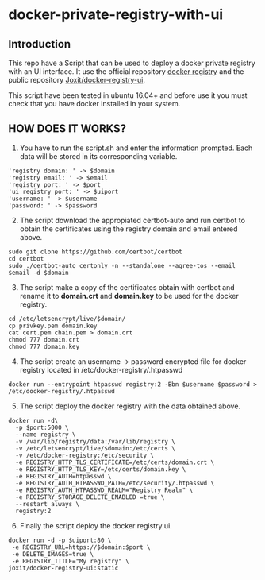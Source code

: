 # docker-private-registry-with-ui

## Introduction

This repo have a Script that can be used to deploy a docker private registry with an UI interface. It use the official repository [docker registry](https://hub.docker.com/_/registry/) and the public repository [Joxit/docker-registry-ui](https://hub.docker.com/r/joxit/docker-registry-ui/). 

This script have been tested in ubuntu 16.04+ and before use it you must check that you have docker installed in your system.

## HOW DOES IT WORKS?

1. You have to run the script.sh and enter the information prompted. Each data will be stored in its corresponding variable.
```
'registry domain: ' -> $domain
'registry email: ' -> $email
'registry port: ' -> $port
'ui registry port: ' -> $uiport
'username: ' -> $username
'password: ' -> $password
```

2. The script download the appropiated certbot-auto and run certbot to obtain the certificates using the registry domain and email entered above.
```
sudo git clone https://github.com/certbot/certbot   
cd certbot    
sudo ./certbot-auto certonly -n --standalone --agree-tos --email $email -d $domain   
```
3. The script make a copy of the certificates obtain with certbot and rename it to **domain.crt** and **domain.key** to be 
used for the docker registry.
```
cd /etc/letsencrypt/live/$domain/   
cp privkey.pem domain.key  
cat cert.pem chain.pem > domain.crt   
chmod 777 domain.crt   
chmod 777 domain.key   
```
4. The script create an username -> password encrypted file for docker registry located in /etc/docker-registry/.htpasswd

```
docker run --entrypoint htpasswd registry:2 -Bbn $username $password > /etc/docker-registry/.htpasswd
```
5. The script deploy the docker registry with the data obtained above.
```
docker run -d\
  -p $port:5000 \
  --name registry \
  -v /var/lib/registry/data:/var/lib/registry \
  -v /etc/letsencrypt/live/$domain:/etc/certs \
  -v /etc/docker-registry:/etc/security \
  -e REGISTRY_HTTP_TLS_CERTIFICATE=/etc/certs/domain.crt \
  -e REGISTRY_HTTP_TLS_KEY=/etc/certs/domain.key \
  -e REGISTRY_AUTH=htpasswd \
  -e REGISTRY_AUTH_HTPASSWD_PATH=/etc/security/.htpasswd \
  -e REGISTRY_AUTH_HTPASSWD_REALM="Registry Realm" \
  -e REGISTRY_STORAGE_DELETE_ENABLED =true \
  --restart always \
  registry:2
```
6. Finally the script deploy the docker registry ui.
```
docker run -d -p $uiport:80 \
 -e REGISTRY_URL=https://$domain:$port \
 -e DELETE_IMAGES=true \
 -e REGISTRY_TITLE="My registry" \
joxit/docker-registry-ui:static
